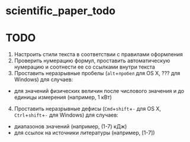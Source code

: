 scientific_paper_todo
=====================

# TODO

1. Настроить стили текста в соответствии с правилами оформления
2. Проверить нумерацию формул, проставить автоматическую нумерацию и соотнести ее со ссылками внутри текста
3. Проставить неразрывные пробелы (`alt`+`пробел` для OS X, ??? для Windows) для случаев:
  - для значений физических величин после числового значения и до единицы измерения (например, 1 кВт)
4. Проставить неразрывные дефисы (`Сmd`+`shift`+`-` для OS X, `Сtrl`+`shift`+`-` для Windows) для случаев:
  - диапазонов значений (например, (1-7) кДж)
  - для ссылок на источники литературы (например, [1-7])
